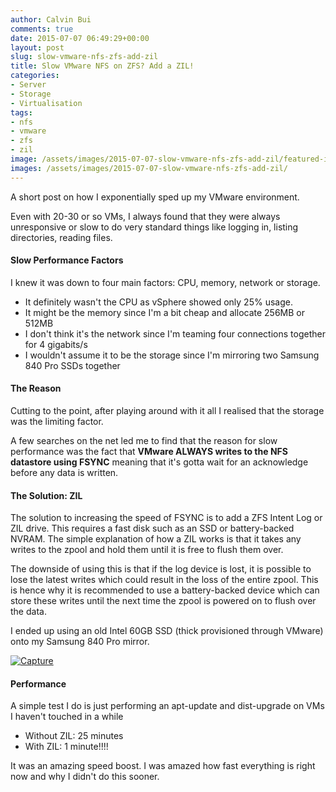 ```yaml
---
author: Calvin Bui
comments: true
date: 2015-07-07 06:49:29+00:00
layout: post
slug: slow-vmware-nfs-zfs-add-zil
title: Slow VMware NFS on ZFS? Add a ZIL!
categories:
- Server
- Storage
- Virtualisation
tags:
- nfs
- vmware
- zfs
- zil
image: /assets/images/2015-07-07-slow-vmware-nfs-zfs-add-zil/featured-image.jpg
images: /assets/images/2015-07-07-slow-vmware-nfs-zfs-add-zil/
---
```


A short post on how I exponentially sped up my VMware environment.

<!-- more -->

Even with 20-30 or so VMs, I always found that they were always unresponsive or slow to do very standard things like logging in, listing directories, reading files.

#### Slow Performance Factors

I knew it was down to four main factors: CPU, memory, network or storage.

* It definitely wasn't the CPU as vSphere showed only 25% usage.
* It might be the memory since I'm a bit cheap and allocate 256MB or 512MB
* I don't think it's the network since I'm teaming four connections together for 4 gigabits/s
* I wouldn't assume it to be the storage since I'm mirroring two Samsung 840 Pro SSDs together

#### The Reason

Cutting to the point, after playing around with it all I realised that the storage was the limiting factor.

A few searches on the net led me to find that the reason for slow performance was the fact that **VMware ALWAYS writes to the NFS datastore using FSYNC** meaning that it's gotta wait for an acknowledge before any data is written.

#### The Solution: ZIL

The solution to increasing the speed of FSYNC is to add a ZFS Intent Log or ZIL drive. This requires a fast disk such as an SSD or battery-backed NVRAM. The simple explanation of how a ZIL works is that it takes any writes to the zpool and hold them until it is free to flush them over.

The downside of using this is that if the log device is lost, it is possible to lose the latest writes which could result in the loss of the entire zpool. This is hence why it is recommended to use a battery-backed device which can store these writes until the next time the zpool is powered on to flush over the data.

I ended up using an old Intel 60GB SSD (thick provisioned through VMware) onto my Samsung 840 Pro mirror.

[![Capture]({{page.images}}capture.png)]({{page.images}}capture.png)

#### Performance

A simple test I do is just performing an apt-update and dist-upgrade on VMs I haven't touched in a while

* Without ZIL: 25 minutes
* With ZIL: 1 minute!!!!

It was an amazing speed boost. I was amazed how fast everything is right now and why I didn't do this sooner.
